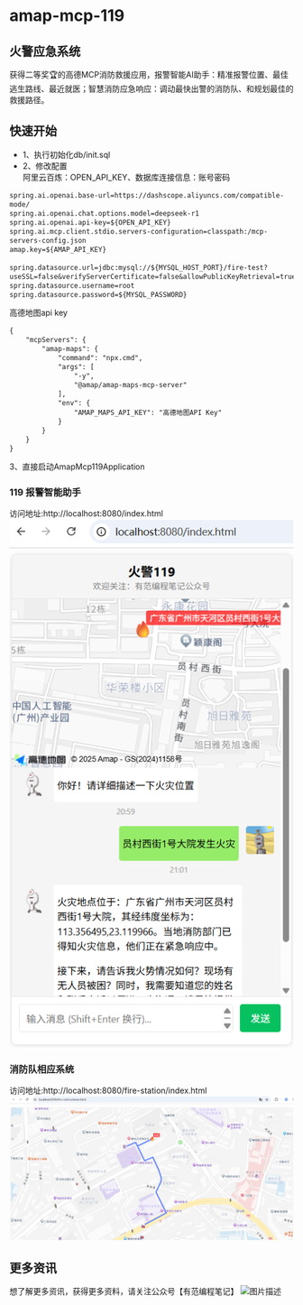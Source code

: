 # amap-mcp-119
## 火警应急系统 
获得二等奖🏆的高德MCP消防救援应用，报警智能AI助手：精准报警位置、最佳逃生路线、最近就医；智慧消防应急响应：调动最快出警的消防队、和规划最佳的救援路径。 
## 快速开始
* 1、执行初始化db/init.sql 
* 2、修改配置  
阿里云百炼：OPEN_API_KEY、数据库连接信息：账号密码  
````
spring.ai.openai.base-url=https://dashscope.aliyuncs.com/compatible-mode/
spring.ai.openai.chat.options.model=deepseek-r1
spring.ai.openai.api-key=${OPEN_API_KEY}
spring.ai.mcp.client.stdio.servers-configuration=classpath:/mcp-servers-config.json
amap.key=${AMAP_API_KEY}

spring.datasource.url=jdbc:mysql://${MYSQL_HOST_PORT}/fire-test?useSSL=false&verifyServerCertificate=false&allowPublicKeyRetrieval=true&characterEncoding=utf8&characterSetResults=utf8&autoReconnect=true&failOverReadOnly=false&serverTimezone=GMT%2B8
spring.datasource.username=root
spring.datasource.password=${MYSQL_PASSWORD}
````
高德地图api key
````
{
    "mcpServers": {
        "amap-maps": {
            "command": "npx.cmd", 
            "args": [
                "-y",
                "@amap/amap-maps-mcp-server"
            ],
            "env": {
                "AMAP_MAPS_API_KEY": "高德地图API Key"
            }
        }
    }
}
````
3、直接启动AmapMcp119Application  
### 119 报警智能助手
访问地址:http://localhost:8080/index.html  
  ![图片描述](./src/main/resources/image/119.png)

### 消防队相应系统
访问地址:http://localhost:8080/fire-station/index.html  
  ![图片描述](./src/main/resources/image/station.png)
## 更多资讯
想了解更多资讯，获得更多资料，请关注公众号【有范编程笔记】
![图片描述](./src/main/resources/image/fanjh.png)


